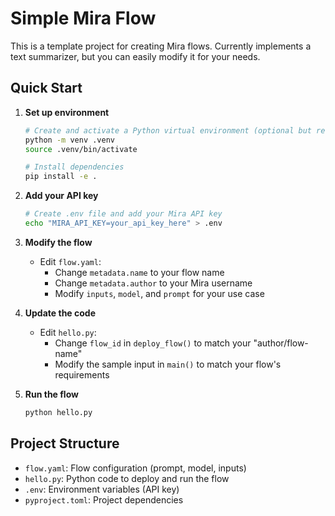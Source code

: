 # Simple Mira Flow

This is a template project for creating Mira flows. Currently implements a text summarizer, but you can easily modify it for your needs.

## Quick Start

1. **Set up environment**
   ```bash
   # Create and activate a Python virtual environment (optional but recommended)
   python -m venv .venv
   source .venv/bin/activate

   # Install dependencies
   pip install -e .
   ```

2. **Add your API key**
   ```bash
   # Create .env file and add your Mira API key
   echo "MIRA_API_KEY=your_api_key_here" > .env
   ```

3. **Modify the flow**
   - Edit `flow.yaml`:
     - Change `metadata.name` to your flow name
     - Change `metadata.author` to your Mira username
     - Modify `inputs`, `model`, and `prompt` for your use case

4. **Update the code**
   - Edit `hello.py`:
     - Change `flow_id` in `deploy_flow()` to match your "author/flow-name"
     - Modify the sample input in `main()` to match your flow's requirements

5. **Run the flow**
   ```bash
   python hello.py
   ```

## Project Structure

- `flow.yaml`: Flow configuration (prompt, model, inputs)
- `hello.py`: Python code to deploy and run the flow
- `.env`: Environment variables (API key)
- `pyproject.toml`: Project dependencies